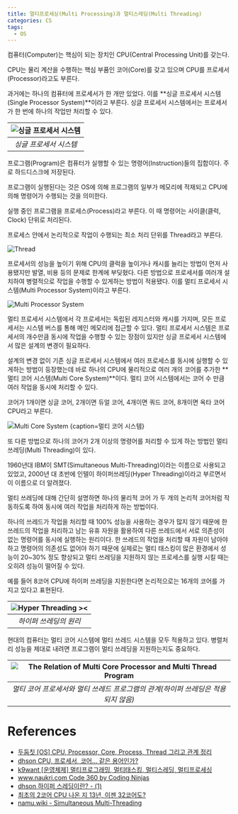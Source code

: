 ```yaml
---
title: 멀티프로세싱(Multi Processing)과 멀티스레딩(Multi Threading)
categories: CS
tags:
  - OS
---
```


컴퓨터(Computer)는 핵심이 되는 장치인 CPU(Central Processing Unit)를 갖는다.

CPU는 물리 계산을 수행하는 핵심 부품인 코어(Core)를 갖고 있으며 CPU를 프로세서(Processor)라고도 부른다.

과거에는 하나의 컴퓨터에 프로세서가 한 개만 있었다. 이를 **싱글 프로세서 시스템(Single Processor System)**이라고 부른다. 싱글 프로세서 시스템에서는 프로세서가 한 번에 하나의 작업만 처리할 수 있다.

|![싱글 프로세서 시스템](/assets/images/2025-03-15-multi-processing-and-multi-threading/image.png)
|:--:|
|*싱글 프로세서 시스템*|

프로그램(Program)은 컴퓨터가 실행할 수 있는 명령어(Instruction)들의 집합이다. 주로 하드디스크에 저장된다.

프로그램이 실행된다는 것은 OS에 의해 프로그램의 일부가 메모리에 적재되고 CPU에 의해 명령어가 수행되는 것을 의미한다.

실행 중인 프로그램을 프로세스(Process)라고 부른다. 이 때 명령어는 사이클(클럭, Clock) 단위로 처리된다.

프로세스 안에서 논리적으로 작업이 수행되는 최소 처리 단위를 Thread라고 부른다.

![Thread](/assets/images/2025-03-15-multi-processing-and-multi-threading/image2.png)

프로세서의 성능을 높이기 위해 CPU의 클럭을 높이거나 캐시를 늘리는 방법이 먼저 사용됐지만 발열, 비용 등의 문제로 한계에 부딪혔다. 다른 방법으로 프로세서를 여러개 설치하여 병렬적으로 작업을 수행할 수 있게하는 방법이 적용됐다. 이를 멀티 프로세서 시스템(Multi Processor System)이라고 부른다.

![Multi Processor System](/assets/images/2025-03-15-multi-processing-and-multi-threading/image3.png)

멀티 프로세서 시스템에서 각 프로세서는 독립된 레지스터와 캐시를 가지며, 모든 프로세서는 시스템 버스를 통해 메인 메모리에 접근할 수 있다. 멀티 프로세서 시스템은 프로세서의 개수만큼 동시에 작업을 수행할 수 있는 장점이 있지만 싱글 프로세서 시스템에서 많은 설계의 변경이 필요하다.

설계의 변경 없이 기존 싱글 프로세서 시스템에서 여러 프로세스를 동시에 실행할 수 있게하는 방법이 등장했는데 바로 하나의 CPU에 물리적으로 여러 개의 코어를 추가한 **멀티 코어 시스템(Multi Core System)**이다. 멀티 코어 시스템에서는 코어 수 만큼 여러 작업을 동시에 처리할 수 있다.

코어가 1개이면 싱글 코어, 2개이면 듀얼 코어, 4개이면 쿼드 코어, 8개이면 옥타 코어 CPU라고 부른다.

![Multi Core System {caption=멀티 코어 시스템}](/assets/images/2025-03-15-multi-processing-and-multi-threading/image4.png)

또 다른 방법으로 하나의 코어가 2개 이상의 명령어를 처리할 수 있게 하는 방법인 멀티 쓰레딩(Multi Threading)이 있다. 

1960년대 IBM이 SMT(Simultaneous Multi-Threading)이라는 이름으로 사용되고 있었고, 2000년 대 초반에 인텔이 하이퍼쓰레딩(Hyper Threading)이라고 부르면서 이 이름으로 더 알려졌다.

멀티 쓰레딩에 대해 간단히 설명하면 하나의 물리적 코어 가 두 개의 논리적 코어처럼 작동하도록 하여 동시에 여러 작업을 처리하게 하는 방법이다. 

하나의 쓰레드가 작업을 처리할 때 100% 성능을 사용하는 경우가 많지 않기 때문에 한 쓰레드의 작업을 처리하고 남는 유휴 자원을 활용하여 다른 쓰레드에서 서로 의존성이 없는 명령어를 동시에 실행하는 원리이다. 한 쓰레드의 작업을 처리할 때 자원이 남아야하고 명령어의 의존성도 없어야 하기 때문에 실제로는 멀티 태스킹이 많은 환경에서 성능이 20~30% 정도 향상되고 멀티 쓰레딩을 지원하지 않는 프로세스를 실행 시킬 때는 오히려 성능이 떨어질 수 있다.

예를 들어 8코어 CPU에 하이퍼 쓰레딩을 지원한다면 논리적으로는 16개의 코어를 가지고 있다고 표현된다.

|![Hyper Threading ><](/assets/images/2025-03-15-multi-processing-and-multi-threading/image5.png)|
|:--:|
|*하이퍼 쓰레딩의 원리*|

현대의 컴퓨터는 멀티 코어 시스템에 멀티 쓰레드 시스템을 모두 적용하고 있다. 병렬처리 성능을 제대로 내려면 프로그램이 멀티 쓰레딩을 지원하는지도 중요하다.

|![The Relation of Multi Core Processor and Multi Thread Program](/assets/images/2025-03-15-multi-processing-and-multi-threading/image6.png)|
|:--:|
|*멀티 코어 프로세서와 멀티 쓰레드 프로그램의 관계(하이퍼 쓰레딩은 적용되지 않음)*|

# References

- [두둠칫 [OS] CPU, Processor, Core, Process, Thread 그리고 관계 정리](https://dmzld.tistory.com/18)
- [dhson CPU, 프로세서, 코어... 같은 용어인가?](https://donghoson.tistory.com/entry/CPU-%ED%94%84%EB%A1%9C%EC%84%B8%EC%84%9C-%EC%BD%94%EC%96%B4-%EA%B0%99%EC%9D%80-%EC%9A%A9%EC%96%B4%EC%9D%B8%EA%B0%80)
- [k9want [운영체제] 멀티프로그래밍, 멀티태스킹, 멀티스레딩, 멀티프로세싱](https://k9want.tistory.com/entry/%EC%9A%B4%EC%98%81%EC%B2%B4%EC%A0%9C-%EB%A9%80%ED%8B%B0%ED%94%84%EB%A1%9C%EA%B7%B8%EB%9E%98%EB%B0%8D-%EB%A9%80%ED%8B%B0%ED%83%9C%EC%8A%A4%ED%82%B9-%EB%A9%80%ED%8B%B0%EC%8A%A4%EB%A0%88%EB%94%A9-%EB%A9%80%ED%8B%B0%ED%94%84%EB%A1%9C%EC%84%B8%EC%8B%B1)
- [www.naukri.com Code 360 by Coding Ninjas](https://www.naukri.com/code360/library/difference-between-multiprogramming-and-multitasking)
- [dhson 하이퍼 스레딩이란? - (1)](https://donghoson.tistory.com/entry/%ED%95%98%EC%9D%B4%ED%8D%BC-%EC%8A%A4%EB%A0%88%EB%94%A9%EC%9D%B4%EB%9E%80-1)
- [최초의 2코어 CPU 나온 지 13년, 이젠 32코어도?](https://it.donga.com/27894/)
- [namu.wiki - Simultaneous Multi-Threading](https://namu.wiki/w/SMT#s-4)